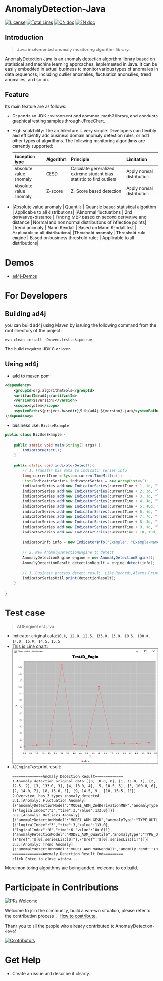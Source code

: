 # AnomalyDetection-Java

[![License](https://img.shields.io/badge/license-Apache%202-4EB1BA.svg?style=socialflat-square&)](https://www.apache.org/licenses/LICENSE-2.0.html)
[![Total Lines](https://img.shields.io/github/stars/algorithm-tools/ad4j?style=socialflat-square&label=stars)](https://github.com/algorithm-tools/ad4j/stargazers)
[![CN doc](https://img.shields.io/badge/文档-中文版-blue.svg?style=socialflat-square&)](README_zh_CN.md)
[![EN doc](https://img.shields.io/badge/document-English-blue.svg?style=socialflat-square&)](README.md)


## Introduction
> Java implemented anomaly monitoring algorithm library.

AnomalyDetection Java is an anomaly detection algorithm library based on statistical and machine learning approaches, implemented in Java. It can be easily embedded in actual business to monitor various types of anomalies in data sequences, including outlier anomalies, fluctuation anomalies, trend anomalies, and so on.

## Feature

Its main feature are as follows:

- Depends on JDK environment and common-math3 library, and conducts graphical testing samples through JFreeChart.
- High scalability: The architecture is very simple. Developers can flexibly and efficiently add business domain anomaly detection rules, or add other types of algorithms.
 The following monitoring algorithms are currently supported:

  |Exception type | Algorithm               | Principle | Limitation|
  |-------------------------|----|----|----|
  |Absolute value anomaly | GESD                    | Calculate generalized extreme student bias statistic to find outliers | Apply normal distribution|
  |Absolute value anomaly | Z-score                 | Z-Score based detection | Apply normal distribution|
- |Absolute value anomaly | Quantile                | Quantile based statistical algorithm | Applicable to all distributions|
  |Abnormal fluctuations | 2nd derivative+distance | Finding MBP based on second derivative and distance | Normal and non normal distributions of inflection points|
  |Trend anomaly | Mann Kendall            | Based on Mann Kendall test | Applicable to all distributions|
  |Threshold anomaly | Threshold rule engine   | Based on business threshold rules | Applicable to all distributions|

# Demos
- [ad4j-Demos](https://github.com/algorithm-tools/ad4j/tree/main/src/test/java/org/algorithmtools/example)

# For Developers
## Building ad4j
you can build ad4j using Maven by issuing the following command from the root directory of the project:
```text
mvn clean install -Dmaven.test.skip=true
```
The build requires JDK 8 or later.

## Using ad4j
- add to maven pom:
```xml
<dependency>
    <groupId>org.algorithmtools</groupId>
    <artifactId>ad4j</artifactId>
    <version>${version}</version>
    <scope>system</scope>
    <systemPath>${project.basedir}/lib/ad4j-${version}.jar</systemPath>
</dependency>

```
- business use:
  `BizUseExample`
```java
public class BizUseExample {

    public static void main(String[] args) {
        indicatorDetect();
    }

    public static void indicatorDetect(){
        // 1. Transfer biz data to indicator series info
        long currentTime = System.currentTimeMillis();
        List<IndicatorSeries> indicatorSeries = new ArrayList<>();
        indicatorSeries.add(new IndicatorSeries(currentTime + 1, 1d, "logicalIndex-1"));
        indicatorSeries.add(new IndicatorSeries(currentTime + 2, 2d, "logicalIndex-2"));
        indicatorSeries.add(new IndicatorSeries(currentTime + 3, 3d, "logicalIndex-3"));
        indicatorSeries.add(new IndicatorSeries(currentTime + 4, 4d, "logicalIndex-4"));
        indicatorSeries.add(new IndicatorSeries(currentTime + 5, 40d, "logicalIndex-5"));
        indicatorSeries.add(new IndicatorSeries(currentTime + 6, 6d, "logicalIndex-6"));
        indicatorSeries.add(new IndicatorSeries(currentTime + 7, 7d, "logicalIndex-7"));
        indicatorSeries.add(new IndicatorSeries(currentTime + 8, 8d, "logicalIndex-8"));
        indicatorSeries.add(new IndicatorSeries(currentTime + 9, 9d, "logicalIndex-9"));
        indicatorSeries.add(new IndicatorSeries(currentTime + 10, 10d, "logicalIndex-10"));

        IndicatorInfo info = new IndicatorInfo("Example", "Example-Name", indicatorSeries);

        // 2. New AnomalyDetectionEngine to detect
        AnomalyDetectionEngine engine = new AnomalyDetectionEngine();
        AnomalyDetectionResult detectionResult = engine.detect(info);

        // 3. Business process detect result. Like Records,Alarms,Print
        IndicatorSeriesUtil.print(detectionResult);
    }

}
```

# Test case
> ADEngineTest.java

- Indicator original data:`10.0, 12.0, 12.5, 133.0, 13.0, 10.5, 100.0, 14.0, 15.0, 14.5, 15.5`
- This is Line chart: 
  ![TestAD_Engin_LineChart](docs/pic/TestAD_Engin.png "TestAD_Engin_LineChart")
- `ADEngineTest`print result:
  ```text
  ==============Anomaly Detection Result=============
  1.Anomaly detection original data:[[0, 10.0, 0], [1, 12.0, 1], [2, 12.5, 2], [3, 133.0, 3], [4, 13.0, 4], [5, 10.5, 5], [6, 100.0, 6], [7, 14.0, 7], [8, 15.0, 8], [9, 14.5, 9], [10, 15.5, 10]]
  2.Overview: has 3 types anomaly detected.
  3.1.[Anomaly: Fluctuation Anomaly] [{"anomalyDetectionModel":"MODEL_ADM_2ndDerivationMBP","anomalyType":"TYPE_FLUCTUATION","hasAnomaly":true,"normalRangeMax":19.75,"normalRangeMin":7.75,"seriesList":[{"logicalIndex":"3","time":3,"value":133.0}]}]
  3.2.[Anomaly: Outliers Anomaly] [{"anomalyDetectionModel":"MODEL_ADM_GESD","anomalyType":"TYPE_OUTLIERS_VALUE","hasAnomaly":true,"normalRangeMax":0.0,"normalRangeMin":0.0,"seriesList":[{"logicalIndex":"3","time":3,"value":133.0},{"logicalIndex":"6","time":6,"value":100.0}]},{"anomalyDetectionModel":"MODEL_ADM_Quantile","anomalyType":"TYPE_OUTLIERS_VALUE","hasAnomaly":true,"normalRangeMax":19.75,"normalRangeMin":7.75,"seriesList":[{"$ref":"$[0].seriesList[0]"},{"$ref":"$[0].seriesList[1]"}]}]
  3.3.[Anomaly: Trend Anomaly] [{"anomalyDetectionModel":"MODEL_ADM_ManKendall","anomalyTrend":"TREND_UP","anomalyType":"TYPE_TREND","hasAnomaly":true,"normalRangeMax":0.0,"normalRangeMin":0.0}]
  ==============Anomaly Detection Result End=========
  click Enter to close window...
  ```
More monitoring algorithms are being added, welcome to co build.

# Participate in Contributions

[![PRs Welcome](https://img.shields.io/badge/PRs-welcome-brightgreen.svg?style=flat-square)](https://github.com/algorithm-tools/ad4j/pulls)

Welcome to join the community, build a win-win situation, please refer to the contribution process： [How to contribute](https://github.com/algorithm-tools/ad4j/blob/main/docs/developer_guide/Contribution_Guide.md).

Thank you to all the people who already contributed to AnomalyDetection-Java!

[![Contributors](https://contrib.rocks/image?repo=algorithm-tools/AnomalyDetection-Java)](https://github.com/algorithm-tools/ad4j/graphs/contributors)


# Get Help

- Create an issue and describe it clearly.